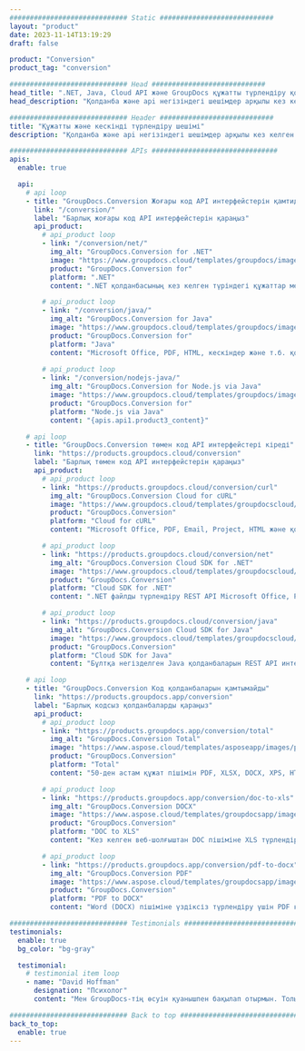 ```yaml
---
############################# Static ############################
layout: "product"
date: 2023-11-14T13:19:29
draft: false

product: "Conversion"
product_tag: "conversion"

############################# Head ############################
head_title: ".NET, Java, Cloud API және GroupDocs құжатты түрлендіру қолданбалары"
head_description: "Қолданба және api негізіндегі шешімдер арқылы кез келген платформада танымал құжат пен кескін файл пішімдерін түрлендіріңіз."

############################# Header ############################
title: "Құжатты және кескінді түрлендіру шешімі"
description: "Қолданба және api негізіндегі шешімдер арқылы кез келген платформада танымал құжат пен кескін файл пішімдерін түрлендіріңіз."

############################# APIs ###############################
apis:
  enable: true

  api:
    # api loop
    - title: "GroupDocs.Conversion Жоғары код API интерфейстерін қамтиды"
      link: "/conversion/"
      label: "Барлық жоғары код API интерфейстерін қараңыз"
      api_product:
        # api_product loop
        - link: "/conversion/net/"
          img_alt: "GroupDocs.Conversion for .NET"
          image: "https://www.groupdocs.cloud/templates/groupdocs/images/product-logos/groupdocs-conversion-net.png"
          product: "GroupDocs.Conversion for"
          platform: ".NET"
          content: ".NET қолданбасының кез келген түріндегі құжаттар мен кескін файл пішімдерін дәл түрлендіру үшін Native .NET API. Түрлендіру кезінде сурет су белгілерін қосуды қолдайды."

        # api_product loop
        - link: "/conversion/java/"
          img_alt: "GroupDocs.Conversion for Java"
          image: "https://www.groupdocs.cloud/templates/groupdocs/images/product-logos/groupdocs-conversion-java.png"
          product: "GroupDocs.Conversion for"
          platform: "Java"
          content: "Microsoft Office, PDF, HTML, кескіндер және т.б. қоса алғанда, барлық салалық стандартты құжат пішімдерін оңай түрлендіру үшін Java қолданбаларын қосыңыз."
          
        # api_product loop
        - link: "/conversion/nodejs-java/"
          img_alt: "GroupDocs.Conversion for Node.js via Java"
          image: "https://www.groupdocs.cloud/templates/groupdocs/images/product-logos/groupdocs-conversion-nodejs-java.png"
          product: "GroupDocs.Conversion for"
          platform: "Node.js via Java"
          content: "{apis.api1.product3_content}"

    # api loop
    - title: "GroupDocs.Conversion төмен код API интерфейстері кіреді"
      link: "https://products.groupdocs.cloud/conversion"
      label: "Барлық төмен код API интерфейстерін қараңыз"
      api_product:
        # api_product loop
        - link: "https://products.groupdocs.cloud/conversion/curl"
          img_alt: "GroupDocs.Conversion Cloud for cURL"
          image: "https://www.groupdocs.cloud/templates/groupdocscloud/images/sdk/272x272/groupdocs_conversion-for-curl.png"
          product: "GroupDocs.Conversion"
          platform: "Cloud for cURL"
          content: "Microsoft Office, PDF, Email, Project, HTML және қолданбаларыңыздағы басқа жалпы файл пішімдерін оңай түрлендіру үшін cURL RESTful файлды түрлендіру API интерфейсімен жұмыс жасаңыз."

        # api_product loop
        - link: "https://products.groupdocs.cloud/conversion/net"
          img_alt: "GroupDocs.Conversion Cloud SDK for .NET"
          image: "https://www.groupdocs.cloud/templates/groupdocscloud/images/sdk/272x272/groupdocs_conversion-for-net.png"
          product: "GroupDocs.Conversion"
          platform: "Cloud SDK for .NET"
          content: ".NET файлды түрлендіру REST API Microsoft Office, PDF, Email, Project, HTML және басқа жалпы файл пішімдерін Cloud SDK көмегімен кез келген платформада оңай түрлендіру."

        # api_product loop
        - link: "https://products.groupdocs.cloud/conversion/java"
          img_alt: "GroupDocs.Conversion Cloud SDK for Java"
          image: "https://www.groupdocs.cloud/templates/groupdocscloud/images/sdk/272x272/groupdocs_conversion-for-java.png"
          product: "GroupDocs.Conversion"
          platform: "Cloud SDK for Java"
          content: "Бұлтқа негізделген Java қолданбаларын REST API интерфейсіне қоңырау шала алатын кез келген платформада кеңейтілген құжаттарды түрлендіру мүмкіндіктерімен байытыңыз."

    # api loop
    - title: "GroupDocs.Conversion Код қолданбаларын қамтымайды"
      link: "https://products.groupdocs.app/conversion"
      label: "Барлық кодсыз қолданбаларды қараңыз"
      api_product:
        # api_product loop
        - link: "https://products.groupdocs.app/conversion/total"
          img_alt: "GroupDocs.Conversion Total"
          image: "https://www.aspose.cloud/templates/asposeapp/images/products/logo/aspose_conversion-app.png"
          product: "GroupDocs.Conversion"
          platform: "Total"
          content: "50-ден астам құжат пішімін PDF, XLSX, DOCX, XPS, HTML және т.б. түрлендіріңіз."

        # api_product loop
        - link: "https://products.groupdocs.app/conversion/doc-to-xls"
          img_alt: "GroupDocs.Conversion DOCX"
          image: "https://www.aspose.cloud/templates/groupdocsapp/images/products/logo/groupdocs_words-app.png"
          product: "GroupDocs.Conversion"
          platform: "DOC to XLS"
          content: "Кез келген веб-шолғыштан DOC пішіміне XLS түрлендіруге арналған тегін қолданба."

        # api_product loop
        - link: "https://products.groupdocs.app/conversion/pdf-to-docx"
          img_alt: "GroupDocs.Conversion PDF"
          image: "https://www.aspose.cloud/templates/groupdocsapp/images/products/logo/groupdocs_pdf-app.png"
          product: "GroupDocs.Conversion"
          platform: "PDF to DOCX"
          content: "Word (DOCX) пішіміне үздіксіз түрлендіру үшін PDF құжаттарыңызды жүктеп салыңыз."

############################# Testimonials ###############################
testimonials:
  enable: true
  bg_color: "bg-gray"

  testimonial:
    # testimonial item loop
    - name: "David Hoffman"
      designation: "Психолог"
      content: "Мен GroupDocs-тің өсуін қуанышпен бақылап отырмын. Толық командаңыздың жауап беруі маған көп көмектесті, мен GroupDocs-те біреумен сөйлескенде, біреу тыңдап, жағдайды жасап жатқанына кепілдік бере аламын."

############################# Back to top ###############################
back_to_top:
  enable: true
---
```

